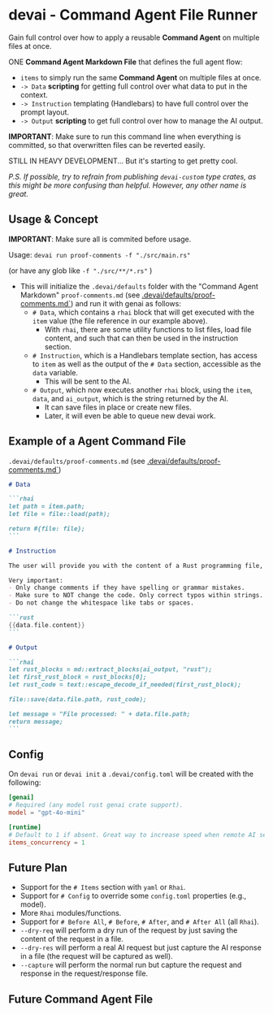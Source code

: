 # **devai** - **Command Agent File Runner**

Gain full control over how to apply a reusable **Command Agent** on multiple files at once.

ONE **Command Agent Markdown File** that defines the full agent flow:
- `items` to simply run the same **Command Agent** on multiple files at once.
- `-> Data` **scripting** for getting full control over what data to put in the context.
- `-> Instruction` templating (Handlebars) to have full control over the prompt layout.
- `-> Output` **scripting** to get full control over how to manage the AI output.

**IMPORTANT**: Make sure to run this command line when everything is committed, so that overwritten files can be reverted easily.

STILL IN HEAVY DEVELOPMENT... But it's starting to get pretty cool.

_P.S. If possible, try to refrain from publishing `devai-custom` type crates, as this might be more confusing than helpful. However, any other name is great._


## Usage & Concept

**IMPORTANT**: Make sure all is commited before usage. 

Usage: `devai run proof-comments -f "./src/main.rs"`

(or have any glob like `-f "./src/**/*.rs"` )

- This will initialize the `.devai/defaults` folder with the "Command Agent Markdown" `proof-comments.md` (see [.devai/defaults/proof-comments.md`](./_base/agents/proof-comments.md)) and run it with genai as follows: 
    - `# Data`, which contains a ```rhai``` block that will get executed with the `item` value (the file reference in our example above).
        - With `rhai`, there are some utility functions to list files, load file content, and such that can then be used in the instruction section. 
    - `# Instruction`, which is a Handlebars template section, has access to `item` as well as the output of the `# Data` section, accessible as the `data` variable. 
        - This will be sent to the AI.
    - `# Output`, which now executes another ```rhai``` block, using the `item`, `data`, and `ai_output`, which is the string returned by the AI. 
        - It can save files in place or create new files. 
        - Later, it will even be able to queue new devai work.


## Example of a Agent Command File

`.devai/defaults/proof-comments.md` (see [.devai/defaults/proof-comments.md`](./_base/agents/proof-comments.md))
``````md
# Data

```rhai
let path = item.path;
let file = file::load(path);

return #{file: file};
```

# Instruction

The user will provide you with the content of a Rust programming file, and you will correct the English in the comments while leaving everything else unchanged.

Very important: 
- Only change comments if they have spelling or grammar mistakes.
- Make sure to NOT change the code. Only correct typos within strings.
- Do not change the whitespace like tabs or spaces.

```rust
{{data.file.content}}
```

# Output

```rhai
let rust_blocks = md::extract_blocks(ai_output, "rust");
let first_rust_block = rust_blocks[0];
let rust_code = text::escape_decode_if_needed(first_rust_block);

file::save(data.file.path, rust_code);

let message = "File processed: " + data.file.path;
return message;
```

``````

## Config

On `devai run` or `devai init` a `.devai/config.toml` will be created with the following:

```toml
[genai]
# Required (any model rust genai crate support).
model = "gpt-4o-mini" 

[runtime]
# Default to 1 if absent. Great way to increase speed when remote AI services.
items_concurrency = 1 
```


## Future Plan

- Support for the `# Items` section with `yaml` or `Rhai`.
- Support for `# Config` to override some `config.toml` properties (e.g., model).
- More `Rhai` modules/functions.
- Support for `# Before All`, `# Before`, `# After`, and `# After All` (all `Rhai`).
- `--dry-req` will perform a dry run of the request by just saving the content of the request in a file.
- `--dry-res` will perform a real AI request but just capture the AI response in a file (the request will be captured as well).
- `--capture` will perform the normal run but capture the request and response in the request/response file.

## Future Command Agent File

